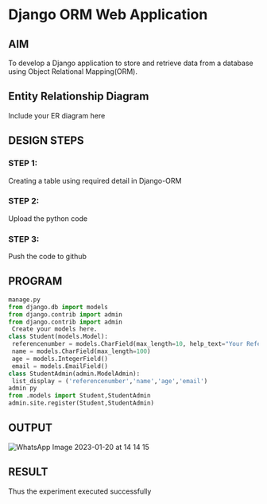 # Django ORM Web Application

## AIM
To develop a Django application to store and retrieve data from a database using Object Relational Mapping(ORM).

## Entity Relationship Diagram

Include your ER diagram here

## DESIGN STEPS

### STEP 1:
Creating a table using required detail in Django-ORM
### STEP 2:
Upload the python code
### STEP 3:
Push the code to github
## PROGRAM
```python
manage.py
from django.db import models
from django.contrib import admin
from django.contrib import admin
 Create your models here.
class Student(models.Model):
 referencenumber = models.CharField(max_length=10, help_text="Your Reference Number")
 name = models.CharField(max_length=100)
 age = models.IntegerField()
 email = models.EmailField()
class StudentAdmin(admin.ModelAdmin):
 list_display = ('referencenumber','name','age','email')
admin py
from .models import Student,StudentAdmin
admin.site.register(Student,StudentAdmin)
```


## OUTPUT


![WhatsApp Image 2023-01-20 at 14 14 15](https://user-images.githubusercontent.com/118707669/213654176-ed7ca91f-f16d-44fd-97ed-bb94472b3584.jpg)


## RESULT
Thus the experiment executed successfully
